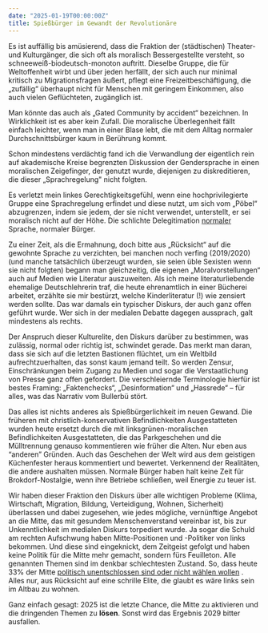```yaml
---
date: "2025-01-19T00:00:00Z"
title: Spießbürger im Gewandt der Revolutionäre
---
```


Es ist auffällig bis amüsierend, dass die Fraktion der (städtischen) Theater- und Kulturgänger, die sich oft als moralisch Bessergestellte versteht, so 
schneeweiß-biodeutsch-monoton auftritt. Dieselbe Gruppe, die für Weltoffenheit wirbt und über jeden herfällt, der sich auch nur minimal kritisch zu Migrationsfragen äußert, pflegt eine Freizeitbeschäftigung, die „zufällig“ überhaupt nicht für Menschen mit geringem Einkommen, also auch vielen Geflüchteten, zugänglich ist.

Man könnte das auch als „Gated Community by accident“ bezeichnen. In Wirklichkeit ist es aber kein Zufall. Die moralische Überlegenheit fällt einfach leichter, wenn man in einer Blase lebt, die mit dem Alltag normaler Durchschnittsbürger kaum in Berührung kommt.

Schon mindestens verdächtig fand ich die Verwandlung der eigentlich rein auf akademische Kreise begrenzten Diskussion der Gendersprache in einen moralischen Zeigefinger, der genutzt wurde, diejenigen zu diskreditieren, die dieser „Sprachregelung" nicht folgten.

Es verletzt mein linkes Gerechtigkeitsgefühl, wenn eine hochprivilegierte Gruppe eine Sprachregelung erfindet und diese nutzt, um sich vom „Pöbel“ abzugrenzen, indem sie jedem, der sie nicht verwendet, unterstellt, er sei moralisch nicht auf der Höhe. Die schlichte Delegitimation [normaler](https://de.wikipedia.org/wiki/Normalit%C3%A4t) Sprache, normaler Bürger.

Zu einer Zeit, als die Ermahnung, doch bitte aus „Rücksicht“ auf die gewohnte Sprache zu verzichten, bei manchen noch verfing (2019/2020) (und manche tatsächlich überzeugt wurden, sie seien üble Sexisten wenn sie nicht folgten) begann man gleichzeitig, die eigenen „Moralvorstellungen“ auch auf Medien wie Literatur auszuweiten. Als ich meine literaturliebende ehemalige Deutschlehrerin traf, die heute ehrenamtlich in einer Bücherei arbeitet, erzählte sie mir bestürzt, welche Kinderliteratur (!) wie zensiert werden sollte. Das war damals ein typischer Diskurs, der auch ganz offen geführt wurde. Wer sich in der medialen Debatte dagegen aussprach, galt mindestens als rechts.

Der Anspruch dieser Kulturelite, den Diskurs darüber zu bestimmen, was zulässig, normal oder richtig ist, schwindet gerade. Das merkt man daran, dass sie sich auf die letzten Bastionen flüchtet, um ein Weltbild aufrechtzuerhalten, das sonst kaum jemand teilt. So werden Zensur, Einschränkungen beim Zugang zu Medien und sogar die Verstaatlichung von Presse ganz offen gefordert. Die verschleiernde Terminologie hierfür ist bestes Framing: „Faktenchecks“, „Desinformation“ und „Hassrede“ – für alles, was das Narrativ vom Bullerbü stört.

Das alles ist nichts anderes als Spießbürgerlichkeit im neuen Gewand. Die früheren mit christlich-konservativen Befindlichkeiten Ausgestatteten wurden heute ersetzt durch die mit linksgrünen-moralischen Befindlichkeiten Ausgestatteten, die das Parkgeschehen und die Mülltrennung genauso kommentieren wie früher die Alten. Nur eben aus “anderen” Gründen. Auch das Geschehen der Welt wird aus dem geistigen Küchenfester heraus kommentiert und bewertet. Verkennend der Realitäten, die andere aushalten müssen. Normale Bürger haben halt keine Zeit für Brokdorf-Nostalgie, wenn ihre Betriebe schließen, weil Energie zu teuer ist.

Wir haben dieser Fraktion den Diskurs über alle wichtigen Probleme (Klima, Wirtschaft, Migration, Bildung, Verteidigung, Wohnen, Sicherheit) überlassen und dabei zugesehen, wie jedes mögliche, vernünftige Angebot an die Mitte, das mit gesundem Menschenverstand vereinbar ist, bis zur Unkenntlichkeit im medialen Diskurs torpediert wurde.
Ja sogar die Schuld am rechten Aufschwung haben Mitte-Positionen und -Politiker von links bekommen. Und diese sind eingeknickt, dem Zeitgeist gefolgt und haben keine Politik für die Mitte mehr gemacht, sondern fürs Feuilleton. Alle genannten Themen sind im denkbar schlechtesten Zustand. So, dass heute 33% der Mitte [politisch unentschlossen sind oder nicht wählen wollen](https://x.com/K_Moessbauer/status/1879473795582595351) . Alles nur, aus Rücksicht auf eine schrille Elite, die glaubt es wäre links sein im Altbau zu wohnen.

Ganz einfach gesagt: 2025 ist die letzte Chance, die Mitte zu aktivieren und die dringenden Themen zu **lösen**. Sonst wird das Ergebnis 2029 bitter ausfallen.
